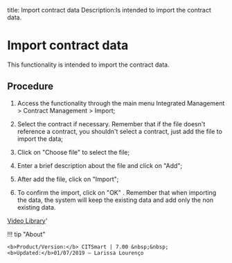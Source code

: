 title: Import contract data
Description:Is intended to import the contract data. 
# Import contract data
This functionality is intended to import the contract data.

Procedure
-------------

1.  Access the functionality through the main menu Integrated Management \>
    Contract Management \> Import;

2.  Select the contract if necessary. Remember that if the file doesn't
    reference a contract, you shouldn't select a contract, just add the file to
    import the data;

3.  Click on "Choose file" to select the file;

4.  Enter a brief description about the file and click on "Add";

5.  After add the file, click on "Import";

6.  To confirm the import, click on "OK" . Remember that when importing the
    data, the system will keep the existing data and add only the non existing
    data.

<i class='fa fa-youtube-play  fa-2x' style='color:#97ce17;vertical-align: middle;'> </i> [Video Library](https://www.youtube.com/playlist?list=PLB5qK2uzf2ROEeoHh3EbsZJxjr9hJSLIV)'

!!! tip "About"

    <b>Product/Version:</b> CITSmart | 7.00 &nbsp;&nbsp;
    <b>Updated:</b>01/07/2019 – Larissa Lourenço
